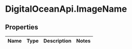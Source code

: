 # DigitalOceanApi.ImageName

## Properties
Name | Type | Description | Notes
------------ | ------------- | ------------- | -------------
